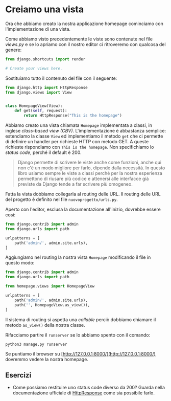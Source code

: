 # Creiamo una vista

Ora che abbiamo creato la nostra applicazione homepage cominciamo con l'implementazione di una vista.

Come abbiamo visto precedentemente le viste sono contenute nel file *views.py* e se lo apriamo con il
nostro editor ci ritroveremo con qualcosa del genere:

```python
from django.shortcuts import render

# Create your views here.
```

Sostituiamo tutto il contenuto del file con il seguente:

```python
from django.http import HttpResponse
from django.views import View


class HomepageView(View):
    def get(self, request):
        return HttpResponse("This is the homepage")
```

Abbiamo creato una vista chiamata `Homepage` implementata a classi, in inglese *class-based view (CBV)*.
L'implementazione è abbastanza semplice: estendiamo la classe `View` ed implementiamo il metodo `get`
che ci permette di definire un handler per richieste HTTP con metodo GET. A queste richieste
rispondiamo con `This is the homepage`.  Non specifichiamo lo *status code*, perché il default è 200.

> Django permette di scrivere le viste anche come funzioni, anche qui non c'è un modo migliore per
> farlo, dipende dalla necessità. In questo libro usiamo sempre le viste a classi perché per la nostra
> esperienza permettono di riusare più codice e attenersi alle interfacce già previste da Django
> tende a far scrivere più omogeneo.

Fatta la vista dobbiamo collegarla al routing delle URL. Il routing delle URL del progetto è definito
nel file `nuovoprogetto/urls.py`.

Aperto con l'editor, esclusa la documentazione all'inizio, dovrebbe essere così:

```python
from django.contrib import admin
from django.urls import path

urlpatterns = [
    path('admin/', admin.site.urls),
]
```

Aggiungiamo nel routing la nostra vista `Homepage` modificando il file in questo modo:

```python
from django.contrib import admin
from django.urls import path

from homepage.views import HomepageView

urlpatterns = [
    path('admin/', admin.site.urls),
    path('', HomepageView.as_view()),
]
```

Il sistema di routing si aspetta una *callable* perciò dobbiamo chiamare il metodo `as_view()` della
nostra classe.

Rifacciamo partire il `runserver` se lo abbiamo spento con il comando:

```shell
python3 manage.py runserver
```

Se puntiamo il browser su [http://127.0.0.1:8000/](http://127.0.0.1:8000/) dovremmo vedere la nostra
homepage.

## Esercizi

- Come possiamo restituire uno status code diverso da 200? Guarda nella documentazione ufficiale di
  [HttpResponse](https://docs.djangoproject.com/en/3.2/ref/request-response/#httpresponse-objects)
  come sia possibile farlo.
